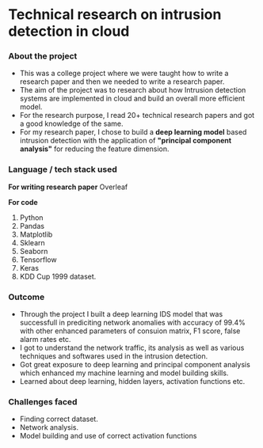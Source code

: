 # Technical research on intrusion detection in cloud

### About the project
- This was a college project where we were taught how to write a research paper and then we needed to write a research paper.
- The aim of the project was to research about how Intrusion detection systems are implemented in cloud and build an overall more efficient model.
- For the research purpose, I read 20+ technical research papers and got a good knowledge of the same.
- For my research paper, I chose to build a **deep learning model** based intrusion detection with the application of **"principal component analysis"**
for reducing the feature dimension.

### Language / tech stack used ###
**For writing research paper**
Overleaf

**For code**
1. Python
2. Pandas
3. Matplotlib
4. Sklearn
5. Seaborn
6. Tensorflow
7. Keras
8. KDD Cup 1999 dataset.


### Outcome
- Through the project I built a deep learning IDS model that was successfull in prediciting network anomalies with accuracy of 99.4% with other enhanced parameters of consuion matrix, F1 score, false alarm rates etc.
- I got to understand the network traffic, its analysis as well as various techniques and softwares used in the intrusion detection.
- Got great exposure to deep learning and principal component analysis which enhanced my machine learning and model building skills.
- Learned about deep learning, hidden layers, activation functions etc.

### Challenges faced
- Finding correct dataset.
- Network analysis.
- Model building and use of correct activation functions




